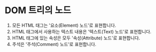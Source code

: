 # DOM 트리의 노드

1. 모든 HTML 태그는 '요소(Element) 노드'로 표현합니다.
2. HTML 태그에서 사용하는 텍스트 내용은 '텍스트(Text) 노드'로 표현합니다.
3. HTML 태그에 있는 속성은 모두 '속성(Attribute) 노드'로 표현합니다.
4. 주석은 '주석(Comment) 노드'로 표현합니다.
